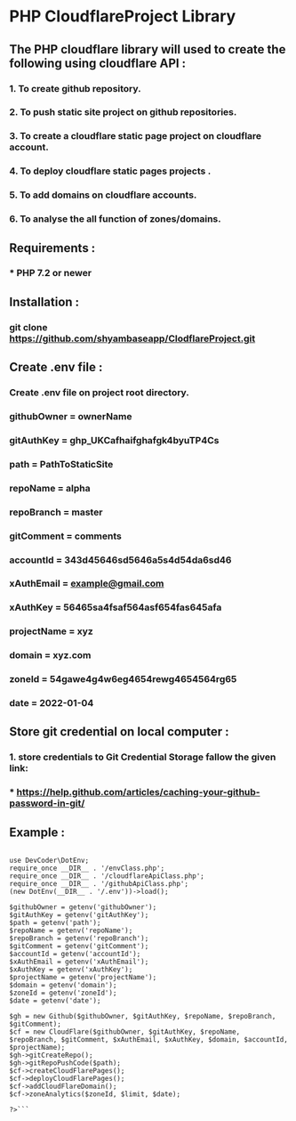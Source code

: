 # PHP CloudflareProject Library

## The PHP cloudflare library will used to create the following using cloudflare API :

### 1. To create github repository.
### 2. To push static site project on github repositories.
### 3. To create a cloudflare static page project on cloudflare account.
### 4. To deploy cloudflare static pages projects .
### 5. To add domains on cloudflare accounts.
### 6. To analyse the all function of zones/domains.

## Requirements :

### * PHP 7.2 or newer

## Installation :

### git clone https://github.com/shyambaseapp/ClodflareProject.git

## Create .env file :

### Create .env file on project root directory.

### githubOwner = ownerName
### gitAuthKey  = ghp_UKCafhaifghafgk4byuTP4Cs
### path        = PathToStaticSite
### repoName    = alpha
### repoBranch  = master
### gitComment  = comments
### accountId   = 343d45646sd5646a5s4d54da6sd46
### xAuthEmail  = example@gmail.com
### xAuthKey    = 56465sa4fsaf564asf654fas645afa
### projectName = xyz
### domain      = xyz.com
### zoneId      = 54gawe4g4w6eg4654rewg4654564rg65
### date        = 2022-01-04                       


##  Store git credential on local computer :
###  1. store credentials to Git Credential Storage fallow the given link:

###   *  https://help.github.com/articles/caching-your-github-password-in-git/


## Example :

 ```<?php

 use DevCoder\DotEnv;
 require_once __DIR__ . '/envClass.php';
 require_once __DIR__ . '/cloudflareApiClass.php';
 require_once __DIR__ . '/githubApiClass.php';
 (new DotEnv(__DIR__ . '/.env'))->load();

 $githubOwner = getenv('githubOwner');
 $gitAuthKey = getenv('gitAuthKey');
 $path = getenv('path');
 $repoName = getenv('repoName');
 $repoBranch = getenv('repoBranch');
 $gitComment = getenv('gitComment');
 $accountId = getenv('accountId');
 $xAuthEmail = getenv('xAuthEmail');
 $xAuthKey = getenv('xAuthKey');
 $projectName = getenv('projectName');
 $domain = getenv('domain');
 $zoneId = getenv('zoneId');
 $date = getenv('date');

 $gh = new Github($githubOwner, $gitAuthKey, $repoName, $repoBranch, $gitComment);
 $cf = new CloudFlare($githubOwner, $gitAuthKey, $repoName, $repoBranch, $gitComment, $xAuthEmail, $xAuthKey, $domain, $accountId, $projectName);
 $gh->gitCreateRepo();
 $gh->gitRepoPushCode($path);
 $cf->createCloudFlarePages();
 $cf->deployCloudFlarePages();
 $cf->addCloudFlareDomain();
 $cf->zoneAnalytics($zoneId, $limit, $date);

 ?>```
